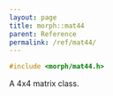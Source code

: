 ```yaml
---
layout: page
title: morph::mat44
parent: Reference
permalink: /ref/mat44/
---
```

```c++
#include <morph/mat44.h>
```

A 4x4 matrix class.

